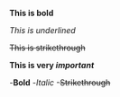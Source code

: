 **This is bold**

_This is underlined_

~~This is strikethrough~~

**This is very _important_**

-**Bold**
 -_Italic_
  -~~Strikethrough~~
